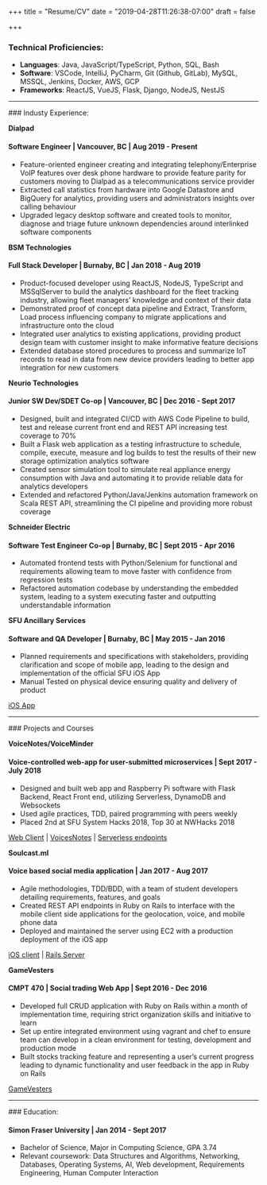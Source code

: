 +++
title = "Resume/CV"
date = "2019-04-28T11:26:38-07:00"
draft = false

+++

### Technical Proficiencies:

* __Languages__: Java, JavaScript/TypeScript, Python, SQL, Bash
* __Software__: VSCode, IntelliJ, PyCharm, Git (Github, GitLab), MySQL, MSSQL, Jenkins, Docker, AWS, GCP
* __Frameworks__: ReactJS, VueJS, Flask, Django, NodeJS, NestJS

<hr/>
### Industy Experience:

__Dialpad__
#### Software Engineer | Vancouver, BC | Aug 2019 - Present
* Feature-oriented engineer creating and integrating telephony/Enterprise VoIP features over desk phone hardware to provide feature parity for customers moving to Dialpad as a telecommunications service provider
* Extracted call statistics from hardware into Google Datastore and BigQuery for analytics, providing users and administrators insights over calling behaviour
* Upgraded legacy desktop software and created tools to monitor, diagnose and triage future unknown dependencies around interlinked software components

__BSM Technologies__
#### Full Stack Developer | Burnaby, BC | Jan 2018 - Aug 2019

* Product-focused developer using ReactJS, NodeJS, TypeScript and MSSqlServer to build the analytics dashboard for the fleet tracking industry, allowing fleet managers’ knowledge and context of their data
* Demonstrated proof of concept data pipeline and Extract, Transform, Load process influencing company to migrate applications and infrastructure onto the cloud
* Integrated user analytics to existing applications, providing product design team with customer insight to make informative feature decisions
* Extended database stored procedures to process and summarize IoT records to read in data from new device providers leading to better app integration for new customers

__Neurio Technologies__
#### Junior SW Dev/SDET Co-op | Vancouver, BC |  Dec 2016 - Sept 2017

* Designed, built and integrated CI/CD with AWS Code Pipeline to build, test and release current front end and REST API increasing test coverage to 70%
* Built a Flask web application as a testing infrastructure to schedule, compile, execute, measure and log builds to test the results of their new storage optimization analytics software
* Created sensor simulation tool to simulate real appliance energy consumption with Java and automating it to provide reliable data for analytics developers
* Extended and refactored Python/Java/Jenkins automation framework on Scala REST API, streamlining the CI pipeline and providing more robust coverage

__Schneider Electric__
#### Software Test Engineer Co-op | Burnaby, BC | Sept 2015 - Apr 2016

* Automated frontend tests with Python/Selenium for functional and requirements allowing team to move faster with confidence from regression tests
* Refactored automation codebase by understanding the embedded system, leading to a system executing faster and outputting understandable information

__SFU Ancillary Services__
#### Software and QA Developer | Burnaby, BC | May 2015 - Jan 2016

* Planned requirements and specifications with stakeholders, providing clarification and scope of mobile app, leading to the design and implementation of the official SFU iOS App
* Manual Tested on physical device ensuring quality and delivery of product

[iOS App](https://itunes.apple.com/ca/app/simon-fraser-university-official/id1033432123?mt=8)

<hr/>
### Projects and Courses

__VoiceNotes/VoiceMinder__
#### Voice-controlled web-app for user-submitted microservices | Sept 2017 - July 2018

* Designed and built web app and Raspberry Pi software with Flask Backend, React Front end, utilizing Serverless, DynamoDB and Websockets
* Used agile practices, TDD, paired programming with peers weekly
* Placed 2nd at SFU System Hacks 2018, Top 30 at NWHacks 2018

[Web Client](https://github.com/jmloewen/voiceOS-client) | [VoicesNotes](https://github.com/jyleong/voicenotes) | [Serverless endpoints](https://github.com/jmloewen/voiceos-serverless)

__Soulcast.ml__
#### Voice based social media application | Jan 2017 - Aug 2017

* Agile methodologies, TDD/BDD, with a team of student developers detailing requirements, features, and goals
* Created REST API endpoints in Ruby on Rails to interface with the mobile client side applications for the geolocation, voice, and mobile phone data
* Deployed and maintained the server using EC2 with a production deployment of the iOS app

[iOS client](https://github.com/esemeniuc/Soulcast) | [Rails Server](https://github.com/esemeniuc/soulcast-server)

__GameVesters__
#### CMPT 470 | Social trading Web App | Sept 2016 - Dec 2016

* Developed full CRUD application with Ruby on Rails within a month of implementation time, requiring strict organization skills and initiative to learn
* Set up entire integrated environment using vagrant and chef to ensure team can develop in a clean environment for testing, development and production mode
* Built stocks tracking feature and representing a user’s current progress leading to dynamic functionality and user feedback in the app in Ruby on Rails

[GameVesters](https://github.com/jyleong/GameVesters)
<hr/>
### Education:

#### Simon Fraser University | Jan 2014 - Sept 2017

* Bachelor of Science, Major in Computing Science, GPA 3.74
* Relevant coursework: Data Structures and Algorithms, Networking, Databases, Operating
Systems, AI, Web development, Requirements Engineering, Human Computer Interaction